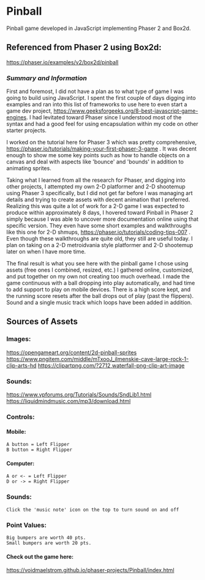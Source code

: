 
# Pinball

Pinball game developed in JavaScript implementing Phaser 2 and Box2d.
  
## Referenced from Phaser 2 using Box2d:

https://phaser.io/examples/v2/box2d/pinball

### *Summary and Information*

First and foremost, I did not have a plan as to what type of game I was going to build using JavaScript. I spent the first couple of days digging into examples and ran into this list of frameworks to use here to even start a game dev project, https://www.geeksforgeeks.org/8-best-javascript-game-engines. I had levitated toward Phaser since I understood most of the syntax and had a good feel for using encapsulation within my code on other starter projects.

I worked on the tutorial here for Phaser 3 which was pretty comprehensive, https://phaser.io/tutorials/making-your-first-phaser-3-game . It was decent enough to show me some key points such as how to handle objects on a canvas and deal with aspects like 'bounce' and 'bounds' in addition to animating sprites.

Taking what I learned from all the research for Phaser, and digging into other projects, I attempted my own 2-D platformer and 2-D shootemup using Phaser 3 specifically, but I did not get far before I was managing art details and trying to create assets with decent animation that I preferred. Realizing this was quite a lot of work for a 2-D game I was expected to produce within approximately 8 days, I hovered toward Pinball in Phaser 2 simply because I was able to uncover more documentation online using that specific version. They even have some short examples and walkthroughs like this one for 2-D shmups, https://phaser.io/tutorials/coding-tips-007 . Even though these walkthroughs are quite old, they still are useful today. I plan on taking on a 2-D metroidvania style platformer and 2-D shootemup later on when I have more time.

The final result is what you see here with the pinball game I chose using assets (free ones I combined, resized, etc.) I gathered online, customized, and put together on my own not creating too much overhead. I made the game continuous with a ball dropping into play automatically, and had time to add support to play on mobile devices. There is a high score kept, and the running score resets after the ball drops out of play (past the flippers). Sound and a single music track which loops have been added in addition.

## Sources of Assets

### Images:
https://opengameart.org/content/2d-pinball-sprites
https://www.pngitem.com/middle/mTxooJ_ilmenskie-cave-large-rock-1-clip-arts-hd
https://clipartpng.com/?2712,waterfall-png-clip-art-image
### Sounds:
https://www.vpforums.org/Tutorials/Sounds/SndLib1.html
https://liquidmindmusic.com/mp3/download.html
### Controls:

#### Mobile: 
    A button = Left Flipper
    B button = Right Flipper

#### Computer: 
    A or <- = Left Flipper
    D or -> = Right Flipper

### Sounds:
    Click the 'music note' icon on the top to turn sound on and off

### Point Values:
    Big bumpers are worth 40 pts.
    Small bumpers are worth 20 pts.

#### Check out the game here:
https://voidmaelstrom.github.io/phaser-projects/Pinball/index.html